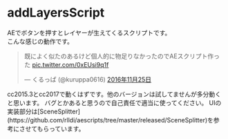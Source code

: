 # addLayersScript
AEでボタンを押すとレイヤーが生えてくるスクリプトです。  
こんな感じの動作です。
<blockquote class="twitter-video" data-lang="ja"><p lang="ja" dir="ltr">既によく似たのあるけど個人的に物足りなかったのでAEスクリプト作った <a href="https://t.co/0xEUsi9q1f">pic.twitter.com/0xEUsi9q1f</a></p>&mdash; くるっぱ (@kuruppa0616) <a href="https://twitter.com/kuruppa0616/status/802153332634570752">2016年11月25日</a></blockquote>
<script async src="//platform.twitter.com/widgets.js" charset="utf-8"></script>
cc2015.3とcc2017で動くはずです。他のバージョンは試してませんが多分動くと思います。  
バグとかあると思うので自己責任で適当に使ってください。  
UIの実装部分は[SceneSplitter](https://github.com/rlldi/aescripts/tree/master/released/SceneSplitter)を参考にさせてもらっています。